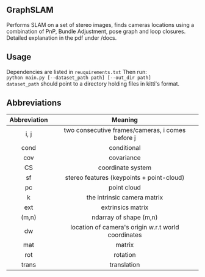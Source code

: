 ## GraphSLAM
Performs SLAM on a set of stereo images, finds cameras locations using a combination of PnP, Bundle Adjustment,
pose graph and loop closures. Detailed explanation in the pdf under /docs.

## Usage
Dependencies are listed in `reuquirements.txt`
Then run:  
```python main.py [--dataset_path path] [--out_dir path]```  
`dataset_path` should point to a directory holding files
in kitti's format. 

## Abbreviations
| Abbreviation      | Meaning    |  
|:-----------------:|:------------------:|
i, j | two consecutive frames/cameras, i comes before j
cond | conditional
cov | covariance
CS | coordinate system
sf | stereo features (keypoints + point-cloud)
pc | point cloud
k | the intrinsic camera matrix
ext | extrinsics matrix
(m,n) | ndarray of shape (m,n)
dw | location of camera's origin w.r.t world coordinates
mat | matrix
rot | rotation
trans | translation









